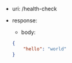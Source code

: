 -   uri: /health-check
-   response:

    -   body:

    ```json
    {
        "hello": "world"
    }
    ```
